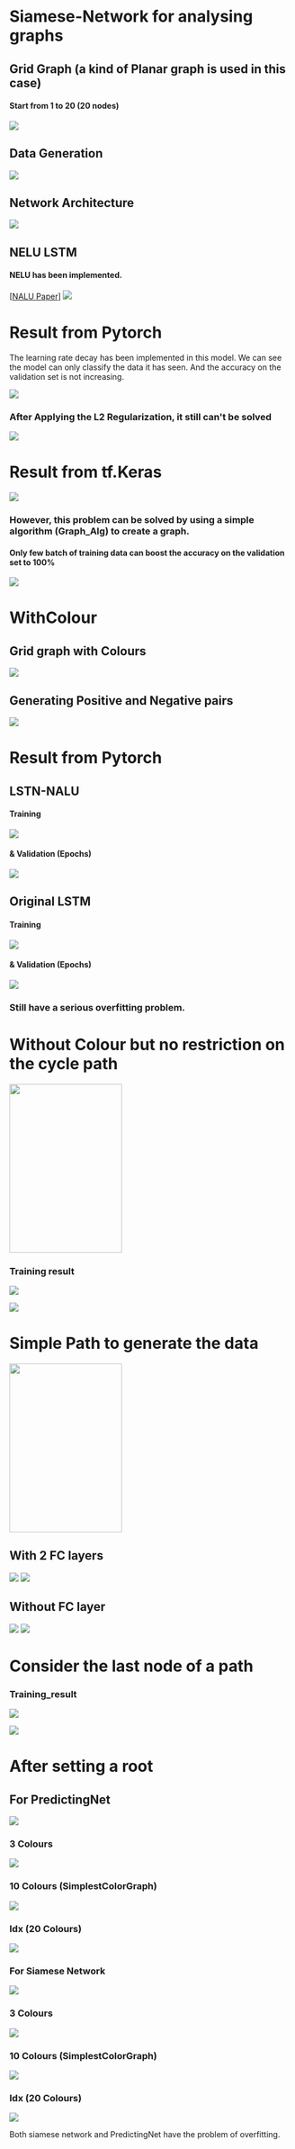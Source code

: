 # Siamese-Network for analysing graphs

## Grid Graph (a kind of Planar graph is used in this case)
#### Start from 1 to 20 (20 nodes)
![](https://github.com/ChihchengHsieh/P700/blob/master/Img/Graph.png?raw=true) 

## Data Generation
![](https://github.com/ChihchengHsieh/P700/blob/master/Img/DataGeneration.png?raw=true)

## Network Architecture
![](https://github.com/ChihchengHsieh/P700/blob/master/Img/P700St.png?raw=true)

## NELU LSTM
#### NELU has been implemented.
[[NALU Paper](https://arxiv.org/pdf/1808.00508.pdf)]
![](https://github.com/ChihchengHsieh/NALU-and-Applying-on-LSTM/blob/master/NALU.png?raw=true)

# Result from Pytorch
The learning rate decay has been implemented in this model.
We can see the model can only classify the data it has seen. And the accuracy on the validation set is not increasing.

![](https://github.com/ChihchengHsieh/P700/blob/master/Img/Train_HistEpoch.png?raw=true)

### After Applying the L2 Regularization, it still can't be solved

![](https://github.com/ChihchengHsieh/P700/blob/master/Img/Train_HistEpoch_0.2reg.png?raw=true)

# Result from tf.Keras

![](https://github.com/ChihchengHsieh/P700/blob/master/Old%20Models/Keras_Results/FullDataOnlyLSTM1lr0.0001.png?raw=true)


### However, this problem can be solved by using a simple algorithm (Graph_Alg) to create a graph.
#### Only few batch of training data can boost the accuracy on the validation set to 100%

![](https://github.com/ChihchengHsieh/P700/blob/master/Img/Graph_algo_hist.png?raw=true)


# WithColour

## Grid graph with Colours

![](https://github.com/ChihchengHsieh/P700/blob/master/Img/Graph_Colour.png?raw=true)

## Generating Positive and Negative pairs

![](https://github.com/ChihchengHsieh/P700/blob/master/Img/ColourGraphExp.png?raw=true)

# Result from Pytorch

## LSTN-NALU

#### Training 

![](https://github.com/ChihchengHsieh/P700/blob/master/Img/Train_Hist20Colour_Training_0reg.png?raw=true)

#### & Validation (Epochs)

![](https://github.com/ChihchengHsieh/P700/blob/master/Img/Train_Hist20Colour_Epoch_0reg.png?raw=true)

## Original LSTM

#### Training 

![](https://github.com/ChihchengHsieh/P700/blob/master/Img/Train_Hist20Colour_Training_0reg.png?raw=true)

#### & Validation (Epochs)

![](https://github.com/ChihchengHsieh/P700/blob/master/Img/Train_Hist20Colour_Epoch_0reg.png?raw=true)

### Still have a serious overfitting problem.


# Without Colour but no restriction on the cycle path

<img src="https://github.com/ChihchengHsieh/P700/blob/master/Img/IMG_4470.PNG?raw=true" width="200" height="300">


### Training result

![](https://github.com/ChihchengHsieh/P700/blob/master/Img/CycleDataTrainingHist2.png?raw=true)

![](https://github.com/ChihchengHsieh/P700/blob/master/Img/CycleDataTraningHist.png?raw=true)


# Simple Path to generate the data 

<img src="https://github.com/ChihchengHsieh/P700/blob/master/Img/SimplePathGeneration.jpg?raw=true" width="200" height="300">


## With 2 FC layers 
![](https://github.com/ChihchengHsieh/P700/blob/master/Img/Train_HistLSTMColourSimplePath_Epoch_0reg.png?raw=true)
![](https://github.com/ChihchengHsieh/P700/blob/master/Img/Train_HistLSTMColourSimplePath_Training_0reg.png?raw=true)

## Without FC layer
![](https://github.com/ChihchengHsieh/P700/blob/master/Img/Train_HistWithoutFC_LSTMColourSimplePath_Epoch_0reg%20(1).png?raw=true)
![](https://github.com/ChihchengHsieh/P700/blob/master/Img/Train_HistWithoutFC_LSTMColourSimplePath_Training_0reg%20(1).png?raw=true)


# Consider the last node of a path


### Training_result

![](https://github.com/ChihchengHsieh/P700/blob/master/Img/Train_Val_HistSimplest_LSTM_Training_0reg.png?raw=true)

![](https://github.com/ChihchengHsieh/P700/blob/master/Img/Train_HistSimplest_LSTM_Training_0reg%20(1).png?raw=true)


# After setting a root

## For PredictingNet
![](https://github.com/ChihchengHsieh/P700/blob/master/Exp_results/PredictingGraph.png?raw=true)


### 3 Colours
![](https://github.com/ChihchengHsieh/P700/blob/master/Exp_results/Predicting_3coulours.png?raw=true)

### 10 Colours (SimplestColorGraph)
![](https://github.com/ChihchengHsieh/P700/blob/master/Exp_results/Predicting_Simplest.png?raw=true)

### Idx (20 Colours)
![](https://github.com/ChihchengHsieh/P700/blob/master/Exp_results/Predicting_Idx.png?raw=true)


### For Siamese Network
![](https://github.com/ChihchengHsieh/P700/blob/master/Exp_results/SiameseGraph.png?raw=true)

### 3 Colours
![](https://github.com/ChihchengHsieh/P700/blob/master/Exp_results/Siamese_3colours.png?raw=true)

### 10 Colours (SimplestColorGraph)
![](https://github.com/ChihchengHsieh/P700/blob/master/Exp_results/Siamese_Simplest.png?raw=true)

### Idx (20 Colours)
![](https://github.com/ChihchengHsieh/P700/blob/master/Exp_results/Siamese_Idx.png?raw=true)

Both siamese network and PredictingNet have the problem of overfitting.





